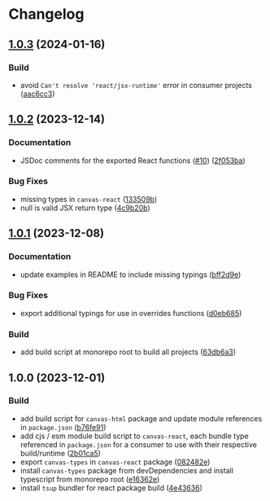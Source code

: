 # Changelog

## [1.0.3](https://github.com/contensis/canvas/compare/@contensis/canvas-react-v1.0.2...@contensis/canvas-react-v1.0.3) (2024-01-16)


### Build

* avoid `Can't resolve 'react/jsx-runtime'` error in consumer projects ([aac6cc3](https://github.com/contensis/canvas/commit/aac6cc3b7ada157a6fd9236c44d840f0d8ee71cd))

## [1.0.2](https://github.com/contensis/canvas/compare/@contensis/canvas-react-v1.0.1...@contensis/canvas-react-v1.0.2) (2023-12-14)


### Documentation

* JSDoc comments for the exported React functions ([#10](https://github.com/contensis/canvas/issues/10)) ([2f053ba](https://github.com/contensis/canvas/commit/2f053ba398603a767deb9c5b1a6c4a07788e3b0b))


### Bug Fixes

* missing types in `canvas-react` ([133509b](https://github.com/contensis/canvas/commit/133509b73747416d191903b3400f3848869ccbfc))
* null is valid JSX return type ([4c9b20b](https://github.com/contensis/canvas/commit/4c9b20b959e3e88eeb373e2242f8db1824085a10))

## [1.0.1](https://github.com/contensis/canvas/compare/@contensis/canvas-react-v1.0.0...@contensis/canvas-react-v1.0.1) (2023-12-08)


### Documentation

* update examples in README to include missing typings ([bff2d9e](https://github.com/contensis/canvas/commit/bff2d9ed07e41f9ce038a5724f3d39aa2f9ee618))


### Bug Fixes

* export additional typings for use in overrides functions ([d0eb685](https://github.com/contensis/canvas/commit/d0eb6853c4943817a93c3b84ccfaaaed30da5bf3))


### Build

* add build script at monorepo root to build all projects ([63db6a3](https://github.com/contensis/canvas/commit/63db6a34bd9333d921aa2f7e2db690492e953d4c))

## 1.0.0 (2023-12-01)


### Build

* add build script for `canvas-html` package and update module references in `package.json` ([b76fe91](https://github.com/contensis/canvas/commit/b76fe91ba97a2b8875367903744e8bf1452a83d9))
* add cjs / esm module build script to `canvas-react`, each bundle type referenced in `package.json` for a consumer to use with their respective build/runtime ([2b01ca5](https://github.com/contensis/canvas/commit/2b01ca527c9887838f54406b76c703f0d7514976))
* export `canvas-types` in `canvas-react` package ([082482e](https://github.com/contensis/canvas/commit/082482e9c96d5d7a23b75f2e9c9dd1d10916f0e3))
* install `canvas-types` package from devDependencies and install typescript from monorepo root ([e16362e](https://github.com/contensis/canvas/commit/e16362e9e70c5dd5b425b61bc75f3737d007b546))
* install `tsup` bundler for react package build ([4e43636](https://github.com/contensis/canvas/commit/4e43636438bed22d2c1c9cdd8b3c9cadb6185547))
